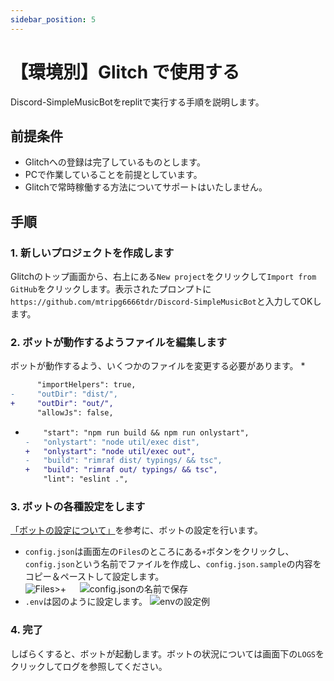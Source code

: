 ```yaml
---
sidebar_position: 5
---
```

# 【環境別】Glitch で使用する
Discord-SimpleMusicBotをreplitで実行する手順を説明します。

## 前提条件
* Glitchへの登録は完了しているものとします。
* PCで作業していることを前提としています。
* Glitchで常時稼働する方法についてサポートはいたしません。

## 手順
### 1. 新しいプロジェクトを作成します
Glitchのトップ画面から、右上にある`New project`をクリックして`Import from GitHub`をクリックします。表示されたプロンプトに`https://github.com/mtripg6666tdr/Discord-SimpleMusicBot`と入力してOKします。

### 2. ボットが動作するようファイルを編集します
ボットが動作するよう、いくつかのファイルを変更する必要があります。
* 
  ```diff title="tsconfig.json"
        "importHelpers": true,
  -     "outDir": "dist/",
  +     "outDir": "out/",
        "allowJs": false,
  ```

* 
  ```diff title="package.json"
      "start": "npm run build && npm run onlystart",
  -   "onlystart": "node util/exec dist",
  +   "onlystart": "node util/exec out",
  -   "build": "rimraf dist/ typings/ && tsc",
  +   "build": "rimraf out/ typings/ && tsc",
      "lint": "eslint .",
  ```

### 3. ボットの各種設定をします
[「ボットの設定について」](./configuration.md)を参考に、ボットの設定を行います。

* `config.json`は画面左の`Files`のところにある`+`ボタンをクリックし、`config.json`という名前でファイルを作成し、`config.json.sample`の内容をコピー＆ペーストして設定します。  
  ![Files>+](https://cdn.discordapp.com/attachments/1076366496818806825/1076524737548800120/image.png)
  　
  ![config.jsonの名前で保存](https://cdn.discordapp.com/attachments/1076366496818806825/1076524799565770832/image.png)
* `.env`は図のように設定します。
  ![envの設定例](https://cdn.discordapp.com/attachments/1076366496818806825/1076524525115670648/image.png)

### 4. 完了
  しばらくすると、ボットが起動します。ボットの状況については画面下の`LOGS`をクリックしてログを参照してください。
